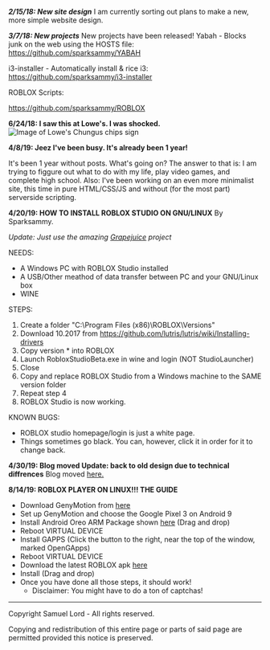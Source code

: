 ***2/15/18: New site design***
I am currently sorting out plans to make a new, more simple website design.

***3/7/18: New projects***
New projects have been released!
Yabah - Blocks junk on the web using the HOSTS file:
https://github.com/sparksammy/YABAH

i3-installer - Automatically install & rice i3:
https://github.com/sparksammy/i3-installer

ROBLOX Scripts:

https://github.com/sparksammy/ROBLOX

**6/24/18: I saw this at Lowe's. I was shocked.**
![Image of Lowe's Chungus chips sign](https://raw.githubusercontent.com/sparksammy/Blog/master/chungus%20chips.png)

**4/8/19: Jeez I've been busy. It's already been 1 year!**

It's been 1 year without posts. What's going on? The answer to that is: I am trying to figgure out what to do with my life, play video games, and complete high school. Also: I've been working on an even more minimalist site, this time in pure HTML/CSS/JS and without (for the most part) serverside scripting.


**4/20/19: HOW TO INSTALL ROBLOX STUDIO ON GNU/LINUX**
By Sparksammy.

*Update: Just use the amazing <i><a href="https://gitlab.com/brinkervii/grapejuice">Grapejuice</a></i> project*

NEEDS:
* A Windows PC with ROBLOX Studio installed
* A USB/Other meathod of data transfer between PC and your GNU/Linux box
* WINE


STEPS:
1. Create a folder "C:\Program Files (x86)\ROBLOX\Versions\"
2. Download 10.2017 from https://github.com/lutris/lutris/wiki/Installing-drivers
3. Copy version * into ROBLOX
4. Launch RobloxStudioBeta.exe in wine and login (NOT StudioLauncher)
5. Close
6. Copy and replace ROBLOX Studio from a Windows machine to the SAME version folder
7. Repeat step 4
8. ROBLOX Studio is now working.

KNOWN BUGS:
* ROBLOX studio homepage/login is just a white page.
* Things sometimes go black. You can, however, click it in order for it to change back.

**4/30/19: Blog moved Update: back to old design due to technical diffrences**
Blog moved <a href="https://sparksammy.com/blog/">here.</a><br>

**8/14/19: ROBLOX PLAYER ON LINUX!!! THE GUIDE**
* Download GenyMotion from <a href="https://www.genymotion.com/fun-zone/">here</a>
* Set up GenyMotion and choose the Google Pixel 3 on Android 9
* Install Android Oreo ARM Package shown <a href="https://pentester.land/tips-n-tricks/2018/10/19/installing-arm-android-apps-on-genymotion-devices.html">here</a>  (Drag and drop)
* Reboot VIRTUAL DEVICE
* Install GAPPS (Click the button to the right, near the top of the window, marked OpenGApps)
* Reboot VIRTUAL DEVICE
* Download the latest ROBLOX apk <a href="https://apps.evozi.com/apk-downloader/">here</a>
* Install (Drag and drop)
* Once you have done all those steps, it should work!
  * Disclaimer: You might have to do a ton of captchas!


---

Copyright Samuel Lord - All rights reserved.

Copying and redistribution of this entire page or parts of said page are permitted provided this notice is preserved.
